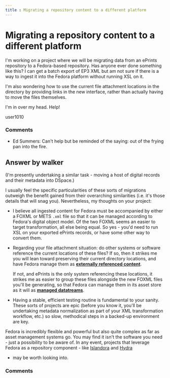 ```yaml
---
title : Migrating a repository content to a different platform
---
```

Migrating a repository content to a different platform
=====================
I'm working on a project where we will be migrating data from an ePrints
repository to a Fedora-based repository. Has anyone ever done something
like this? I can get a batch export of EP3 XML but am not sure if there
is a way to ingest it into the Fedora platform without running XSL on
it.

I'm also wondering how to use the current file attachment locations in
the directory by providing links in the new interface, rather than
actually having to move the files themselves.

I'm in over my head. Help!

user1010

### Comments ###
* Ed Summers: Can't help but be reminded of the saying: out of the frying pan into the
fire.


Answer by walker
----------------
(I'm presently undertaking a similar task - moving a host of digital
records and their metadata into DSpace.)

I usually feel the specific particularities of these sorts of migrations
outweigh the benefit gained from their overarching similarities (i.e.
it's those details that will snag you). Nevertheless, my thoughts on
your project:

-   I believe all ingested content for Fedora must be accompanied by
    either a FOXML or METS `.xml` file so that it can be managed
    according to Fedora's digital object model. Of the two FOXML seems
    an easier to target transformation, all else being equal. So yes -
    you'd need to run XSL on your exported ePrints records, or have some
    other way to convert them.

-   Regarding your file attachment situation: do other systems or
    software reference the current locations of these files? If so, then
    it strikes me you will lean toward preserving their current
    directory locations, and have Fedora manage them as **[externally
    referenced
    content](https://wiki.duraspace.org/display/FEDORA36/Fedora+Digital+Object+Model#FedoraDigitalObjectModel-Datastreamsdata)**.

    If not, and ePrints is the only system referencing these locations,
    it strikes me as easier to group these files alongside the new FOXML
    files you'll be generating, so that Fedora can manage them in its
    asset store as it will as **[managed
    datatreams](https://wiki.duraspace.org/display/FEDORA36/Fedora+Digital+Object+Model#FedoraDigitalObjectModel-Datastreamsdata)**.

-   Having a stable, efficient testing routine is fundamental to your
    sanity. These sorts of projects are epic (before you know it, you'll
    be undertaking metadata normalization as part of your XML
    transformation workflow, etc.) so slow, methodical steps in a
    backed-up environment are key.

Fedora is incredibly flexible and powerful but also quite complex as far
as asset management systems go. You may find it isn't the software you
need - just a possibility to be aware of. In any event, projects that
leverage Fedora as a repository component - like
[Islandora](http://islandora.ca/) and [Hydra](http://projecthydra.org/)
- may be worth looking into.

### Comments ###


